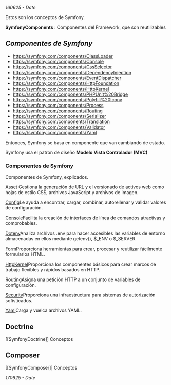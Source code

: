 *160625 - Date*

Estos son los conceptos de Symfony.

**SymfonyComponents** : Componentes del Framework, que son reutilizables

## *Componentes de Symfony*

- https://symfony.com/components/ClassLoader
- https://symfony.com/components/Console
- https://symfony.com/components/CssSelector
- https://symfony.com/components/DependencyInjection
- https://symfony.com/components/EventDispatcher
- https://symfony.com/components/HttpFoundation
- https://symfony.com/components/HttpKernel
- https://symfony.com/components/PHPUnit%20Bridge
- https://symfony.com/components/Polyfill%20Iconv
- https://symfony.com/components/Process
- https://symfony.com/components/Routing
- https://symfony.com/components/Serializer
- https://symfony.com/components/Translation
- https://symfony.com/components/Validator
- https://symfony.com/components/Yaml

Entonces, Symfony se basa en componente que van cambiando de estado.

Symfony usa el patron de diseño **Modelo Vista Controlador (MVC)**

### Componentes de Symfony
Componentes de Symfony, explicados.

[Asset](https://symfony.com/components/Asset) Gestiona la generación de URL y el versionado de activos web como hojas de estilo CSS, archivos JavaScript y archivos de imagen.

[Config](https://symfony.com/components/Config)Le ayuda a encontrar, cargar, combinar, autorellenar y validar valores de configuración.

[Console](https://symfony.com/components/Console)Facilita la creación de interfaces de línea de comandos atractivas y comprobables.

[Dotenv](https://symfony.com/components/Dotenv)Analiza archivos .env para hacer accesibles las variables 
de entorno almacenadas en ellos mediante getenv(), $_ENV o $_SERVER.

[Form](https://symfony.com/components/Form)Proporciona herramientas para crear, procesar y reutilizar fácilmente formularios HTML.

[HttpKernel](https://symfony.com/components/HttpKernel)Proporciona los componentes básicos para crear marcos de trabajo flexibles y rápidos basados en HTTP.

[Routing](https://symfony.com/components/Routing)Asigna una petición HTTP a un conjunto de variables de configuración.

[Security](https://symfony.com/components/Security)Proporciona una infraestructura para sistemas de 
autorización sofisticados.

[Yaml](https://symfony.com/components/Yaml)Carga y vuelca archivos YAML.

## Doctrine

[[SymfonyDoctrine]] Conceptos

## Composer

[[SymfonyComposer]] Conceptos

*170625 - Date*

